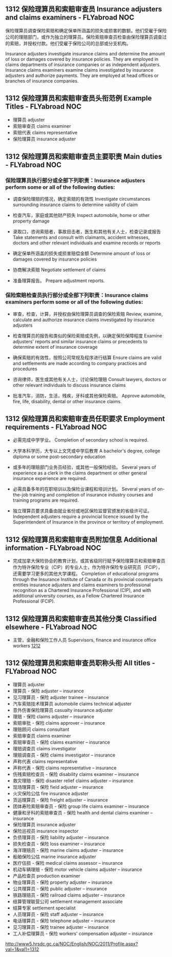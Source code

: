 ## 1312 保险理算员和索赔审查员 Insurance adjusters and claims examiners - FLYabroad NOC

保险理算员调查保险索赔和确定保单所涵盖的损失或损害的数额。他们受雇于保险公司的理赔部门，或作为独立的理算员。保险索赔审查员检查由保险理算员调查过的索赔，并授权付款。他们受雇于保险公司的总部或分支机构。

Insurance adjusters investigate insurance claims and determine the amount of loss or damages covered by insurance policies. They are employed in claims departments of insurance companies or as independent adjusters. Insurance claims examiners examine claims investigated by insurance adjusters and authorize payments. They are employed at head offices or branches of insurance companies.

## 1312 保险理算员和索赔审查员头衔范例 Example Titles - FLYabroad NOC

* 理算员 adjuster
* 索赔审查员 claims examiner
* 索赔代表 claims representative
* 保险理算员 insurance adjuster

## 1312 保险理算员和索赔审查员主要职责 Main duties - FLYabroad NOC

### 保险理算员执行部分或全部下列职责：Insurance adjusters perform some or all of the following duties:

* 调查保险理赔的情况，确定索赔的有效性
Investigate circumstances surrounding insurance claims to determine validity of claim

* 检查汽车，家庭或其他财产损失
Inspect automobile, home or other property damage

* 录取口，咨询索赔者，事故目击者，医生和其他有关人士，检查记录或报告
Take statements and consult with claimants, accident witnesses, doctors and other relevant individuals and examine records or reports

* 确定保单所涵盖的损失或损害赔偿金额
Determine amount of loss or damages covered by insurance policies

* 协商解决索赔
Negotiate settlement of claims

* 准备理算报告。
Prepare adjustment reports.

### 保险索赔检查员执行部分或全部下列职责：Insurance claims examiners perform some or all of the following duties:

* 审查，检查，计算，并授权由保险理算员调查的保险索赔
Review, examine, calculate and authorize insurance claims investigated by insurance adjusters

* 检查理算员的报告和类似的保险索赔或先例，以确定保险保障程度
Examine adjusters' reports and similar insurance claims or precedents to determine extent of insurance coverage

* 确保索赔的有效性，按照公司常规及程序进行结算
Ensure claims are valid and settlements are made according to company practices and procedures

* 咨询律师，医生或其他有关人士，讨论保险理赔
Consult lawyers, doctors or other relevant individuals to discuss insurance claims

* 批准汽车，消防，生活，残疾，牙科或其他保险索赔。
Approve automobile, fire, life, disability, dental or other insurance claims.

## 1312 保险理算员和索赔审查员任职要求 Employment requirements - FLYabroad NOC

* 必需完成中学学业。
Completion of secondary school is required.

* 大学本科学历，大专以上文凭或中学后教育
A bachelor's degree, college diploma or some post-secondary education 

* 或多年的理赔部门业务员经验，或其他一般保险经验。
Several years of experience as a clerk in the claims department or other general insurance experience are required.

* 必需具备多年的在职培训以及保险业课程和培训计划。
Several years of on-the-job training and completion of insurance industry courses and training programs are required.

* 独立理算员要求具备由就业省份或地区保险监督官颁发的省级许可证。
Independent adjusters require a provincial licence issued by the Superintendent of Insurance in the province or territory of employment.

## 1312 保险理算员和索赔审查员附加信息 Additional information - FLYabroad NOC

* 完成加拿大保险协会的教育计划，或其省级同行赋予保险理算员和索赔审查员作为特许保险专业（CIP）的专业人士，作为特许保险专业研究员（FCIP），还需要学习更多的其他大学课程。
Completion of educational programs through the Insurance Institute of Canada or its provincial counterparts entitles insurance adjusters and claims examiners to professional recognition as a Chartered Insurance Professional (CIP), and with additional university courses, as a Fellow Chartered Insurance Professional (FCIP).

## 1312 保险理算员和索赔审查员其他分类 Classified elsewhere - FLYabroad NOC

* 主管，金融和保险工作人员 Supervisors, finance and insurance office workers [1212](1212)

## 1312 保险理算员和索赔审查员职称头衔 All titles - FLYabroad NOC

* 理算员 adjuster
* 理算员 - 保险 adjuster – insurance
* 见习理算员 - 保险 adjuster trainee – insurance
* 汽车索赔技术理算员 automobile claims technical adjuster
* 意外伤害保险理算员  casualty insurance adjuster
* 理赔 - 保险 claims adjuster – insurance
* 索赔审批 - 保险 claims approver – insurance
* 理赔顾问 claims consultant
* 索赔审查员 claims examiner
* 索赔审查员 - 保险 claims examiner – insurance
* 理赔调查员 claims investigator
* 理赔调查员 - 保险 claims investigator – insurance
* 声称代表 claims representative
* 声称代表 - 保险 claims representative – insurance
* 伤残索赔检查员 - 保险 disability claims examiner – insurance
* 救灾理赔 - 保险 disaster relief claims adjuster – insurance
* 现场理算员 - 保险 field adjuster – insurance
* 火灾保险公估 fire insurance adjuster
* 货运理算员 - 保险 freight adjuster – insurance
* 团体寿险索赔审查员 - 保险 group life claims examiner – insurance
* 健康和牙科的索赔审查员 - 保险 health and dental claims examiner – insurance
* 保险理算员 insurance adjuster
* 保险巡视员 insurance inspector
* 负债理算员 - 保险 liability adjuster – insurance
* 损失检查员 - 保险 loss examiner – insurance
* 海洋理赔员 - 保险 marine claims adjuster – insurance
* 船舶保险公估 marine insurance adjuster
* 医疗估损 - 保险 medical claims assessor – insurance
* 机动车辆理赔 - 保险 motor vehicle claims adjuster – insurance
* 产品检查员 production examiner
* 物业理算员 - 保险 property adjuster – insurance
* 公共理算员 - 保险 public adjuster – insurance
* 铁路理赔员 - 保险 railroad claims adjuster – insurance
* 结算管理联营公司 settlement management associate
* 结算专家 settlement specialist
* 人员理算员 - 保险 staff adjuster – insurance
* 电话理算员 - 保险 telephone adjuster – insurance
* 见习理算员 - 保险 trainee adjuster – insurance
* 工人补偿理算员 - 保险 workers' compensation adjuster – insurance

http://www5.hrsdc.gc.ca/NOC/English/NOC/2011/Profile.aspx?val=1&val1=1312